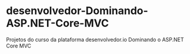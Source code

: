 # desenvolvedor-Dominando-ASP.NET-Core-MVC
Projetos do curso da plataforma desenvolvedor.io Dominando o ASP.NET Core MVC
